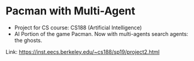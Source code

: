 # Pacman with Multi-Agent

- Project for CS course: CS188 (Artificial Intelligence)
- AI Portion of the game Pacman. Now with multi-agents search agents: the ghosts.

Link: https://inst.eecs.berkeley.edu/~cs188/sp19/project2.html
